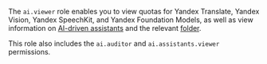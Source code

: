 The `ai.viewer` role enables you to view quotas for Yandex Translate, Yandex Vision, Yandex SpeechKit, and Yandex Foundation Models, as well as view information on [AI-driven assistants](../../foundation-models/concepts/assistant/index.md) and the relevant [folder](../../resource-manager/concepts/resources-hierarchy.md#folder).

This role also includes the `ai.auditor` and `ai.assistants.viewer` permissions.
